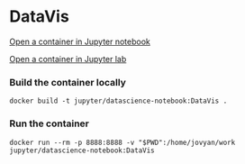 # DataVis


<a href="https://mybinder.org/v2/gh/Venustiano/DataVis/master" target="_blank">Open a container in Jupyter notebook</a>


<a href="https://mybinder.org/v2/gh/Venustiano/DataVis/master?urlpath=lab" target="_blank">Open a container in Jupyter lab</a>

### Build the container locally

```
docker build -t jupyter/datascience-notebook:DataVis .
```

### Run the container

```
docker run --rm -p 8888:8888 -v "$PWD":/home/jovyan/work jupyter/datascience-notebook:DataVis
```